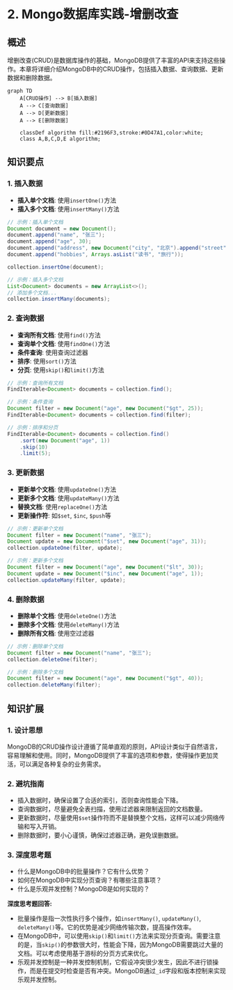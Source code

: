 # 2. Mongo数据库实践-增删改查

## 概述
增删改查(CRUD)是数据库操作的基础，MongoDB提供了丰富的API来支持这些操作。本章将详细介绍MongoDB中的CRUD操作，包括插入数据、查询数据、更新数据和删除数据。

```mermaid
graph TD
    A[CRUD操作] --> B[插入数据]
    A --> C[查询数据]
    A --> D[更新数据]
    A --> E[删除数据]

    classDef algorithm fill:#2196F3,stroke:#0D47A1,color:white;
    class A,B,C,D,E algorithm;
```

## 知识要点
### 1. 插入数据
- **插入单个文档**: 使用`insertOne()`方法
- **插入多个文档**: 使用`insertMany()`方法

```java
// 示例：插入单个文档
Document document = new Document();
document.append("name", "张三");
document.append("age", 30);
document.append("address", new Document("city", "北京").append("street", "朝阳区"));
document.append("hobbies", Arrays.asList("读书", "旅行"));

collection.insertOne(document);

// 示例：插入多个文档
List<Document> documents = new ArrayList<>();
// 添加多个文档...
collection.insertMany(documents);
```

### 2. 查询数据
- **查询所有文档**: 使用`find()`方法
- **查询单个文档**: 使用`findOne()`方法
- **条件查询**: 使用查询过滤器
- **排序**: 使用`sort()`方法
- **分页**: 使用`skip()`和`limit()`方法

```java
// 示例：查询所有文档
FindIterable<Document> documents = collection.find();

// 示例：条件查询
Document filter = new Document("age", new Document("$gt", 25));
FindIterable<Document> documents = collection.find(filter);

// 示例：排序和分页
FindIterable<Document> documents = collection.find()
    .sort(new Document("age", 1))
    .skip(10)
    .limit(5);
```

### 3. 更新数据
- **更新单个文档**: 使用`updateOne()`方法
- **更新多个文档**: 使用`updateMany()`方法
- **替换文档**: 使用`replaceOne()`方法
- **更新操作符**: 如`$set`, `$inc`, `$push`等

```java
// 示例：更新单个文档
Document filter = new Document("name", "张三");
Document update = new Document("$set", new Document("age", 31));
collection.updateOne(filter, update);

// 示例：更新多个文档
Document filter = new Document("age", new Document("$lt", 30));
Document update = new Document("$inc", new Document("age", 1));
collection.updateMany(filter, update);
```

### 4. 删除数据
- **删除单个文档**: 使用`deleteOne()`方法
- **删除多个文档**: 使用`deleteMany()`方法
- **删除所有文档**: 使用空过滤器

```java
// 示例：删除单个文档
Document filter = new Document("name", "张三");
collection.deleteOne(filter);

// 示例：删除多个文档
Document filter = new Document("age", new Document("$gt", 40));
collection.deleteMany(filter);
```

## 知识扩展
### 1. 设计思想
MongoDB的CRUD操作设计遵循了简单直观的原则，API设计类似于自然语言，容易理解和使用。同时，MongoDB提供了丰富的选项和参数，使得操作更加灵活，可以满足各种复杂的业务需求。

### 2. 避坑指南
- 插入数据时，确保设置了合适的索引，否则查询性能会下降。
- 查询数据时，尽量避免全表扫描，使用过滤器来限制返回的文档数量。
- 更新数据时，尽量使用`$set`操作符而不是替换整个文档，这样可以减少网络传输和写入开销。
- 删除数据时，要小心谨慎，确保过滤器正确，避免误删数据。

### 3. 深度思考题
- 什么是MongoDB中的批量操作？它有什么优势？
- 如何在MongoDB中实现分页查询？有哪些注意事项？
- 什么是乐观并发控制？MongoDB是如何实现的？

**深度思考题回答:**
- 批量操作是指一次性执行多个操作，如`insertMany()`, `updateMany()`, `deleteMany()`等。它的优势是减少网络传输次数，提高操作效率。
- 在MongoDB中，可以使用`skip()`和`limit()`方法来实现分页查询。需要注意的是，当`skip()`的参数很大时，性能会下降，因为MongoDB需要跳过大量的文档。可以考虑使用基于游标的分页方式来优化。
- 乐观并发控制是一种并发控制机制，它假设冲突很少发生，因此不进行锁操作，而是在提交时检查是否有冲突。MongoDB通过`_id`字段和版本控制来实现乐观并发控制。